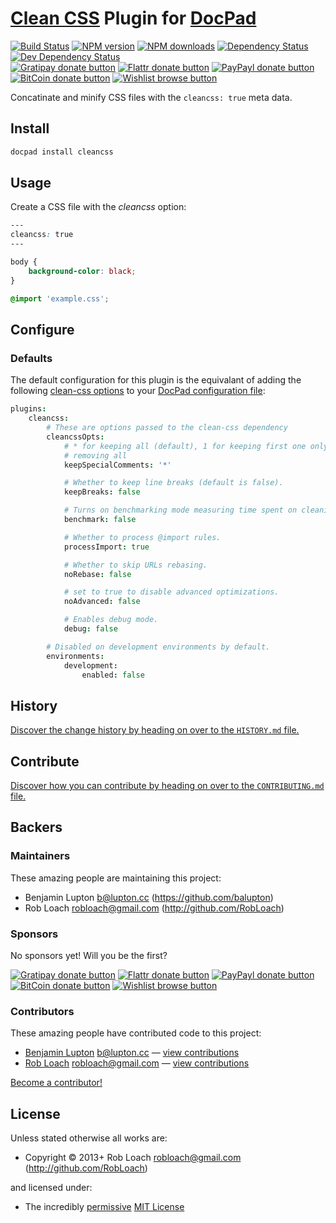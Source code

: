 # [Clean CSS](http://github.com/GoalSmashers/clean-css) Plugin for [DocPad](http://docpad.org)

<!-- BADGES/ -->

[![Build Status](https://img.shields.io/travis/docpad/docpad-plugin-cleancss/master.svg)](http://travis-ci.org/docpad/docpad-plugin-cleancss "Check this project's build status on TravisCI")
[![NPM version](https://img.shields.io/npm/v/docpad-plugin-cleancss.svg)](https://npmjs.org/package/docpad-plugin-cleancss "View this project on NPM")
[![NPM downloads](https://img.shields.io/npm/dm/docpad-plugin-cleancss.svg)](https://npmjs.org/package/docpad-plugin-cleancss "View this project on NPM")
[![Dependency Status](https://img.shields.io/david/docpad/docpad-plugin-cleancss.svg)](https://david-dm.org/docpad/docpad-plugin-cleancss)
[![Dev Dependency Status](https://img.shields.io/david/dev/docpad/docpad-plugin-cleancss.svg)](https://david-dm.org/docpad/docpad-plugin-cleancss#info=devDependencies)<br/>
[![Gratipay donate button](https://img.shields.io/gratipay/docpad.svg)](https://www.gratipay.com/docpad/ "Donate weekly to this project using Gratipay")
[![Flattr donate button](https://img.shields.io/badge/flattr-donate-yellow.svg)](http://flattr.com/thing/344188/balupton-on-Flattr "Donate monthly to this project using Flattr")
[![PayPayl donate button](https://img.shields.io/badge/paypal-donate-yellow.svg)](https://www.paypal.com/cgi-bin/webscr?cmd=_s-xclick&hosted_button_id=QB8GQPZAH84N6 "Donate once-off to this project using Paypal")
[![BitCoin donate button](https://img.shields.io/badge/bitcoin-donate-yellow.svg)](https://coinbase.com/checkouts/9ef59f5479eec1d97d63382c9ebcb93a "Donate once-off to this project using BitCoin")
[![Wishlist browse button](https://img.shields.io/badge/wishlist-donate-yellow.svg)](http://amzn.com/w/2F8TXKSNAFG4V "Buy an item on our wishlist for us")

<!-- /BADGES -->


Concatinate and minify CSS files with the `cleancss: true` meta data.


## Install

```bash
docpad install cleancss
```


## Usage

Create a CSS file with the *cleancss* option:

``` css
---
cleancss: true
---

body {
	background-color: black;
}

@import 'example.css';
```


## Configure

### Defaults

The default configuration for this plugin is the equivalant of adding the
following [clean-css options](https://github.com/GoalSmashers/clean-css#how-to-use-clean-css-programmatically)
to your [DocPad configuration file](http://docpad.org/docs/config):

``` coffee
plugins:
	cleancss:
		# These are options passed to the clean-css dependency
		cleancssOpts:
			# * for keeping all (default), 1 for keeping first one only, 0 for
			# removing all
			keepSpecialComments: '*'

			# Whether to keep line breaks (default is false).
			keepBreaks: false

			# Turns on benchmarking mode measuring time spent on cleaning up.
			benchmark: false

			# Whether to process @import rules.
			processImport: true

			# Whether to skip URLs rebasing.
			noRebase: false

			# set to true to disable advanced optimizations.
			noAdvanced: false

			# Enables debug mode.
			debug: false

		# Disabled on development environments by default.
		environments:
			development:
				enabled: false
```


<!-- HISTORY/ -->

## History
[Discover the change history by heading on over to the `HISTORY.md` file.](https://github.com/docpad/docpad-plugin-cleancss/blob/master/HISTORY.md#files)

<!-- /HISTORY -->


<!-- CONTRIBUTE/ -->

## Contribute

[Discover how you can contribute by heading on over to the `CONTRIBUTING.md` file.](https://github.com/docpad/docpad-plugin-cleancss/blob/master/CONTRIBUTING.md#files)

<!-- /CONTRIBUTE -->


<!-- BACKERS/ -->

## Backers

### Maintainers

These amazing people are maintaining this project:

- Benjamin Lupton <b@lupton.cc> (https://github.com/balupton)
- Rob Loach <robloach@gmail.com> (http://github.com/RobLoach)

### Sponsors

No sponsors yet! Will you be the first?

[![Gratipay donate button](https://img.shields.io/gratipay/docpad.svg)](https://www.gratipay.com/docpad/ "Donate weekly to this project using Gratipay")
[![Flattr donate button](https://img.shields.io/badge/flattr-donate-yellow.svg)](http://flattr.com/thing/344188/balupton-on-Flattr "Donate monthly to this project using Flattr")
[![PayPayl donate button](https://img.shields.io/badge/paypal-donate-yellow.svg)](https://www.paypal.com/cgi-bin/webscr?cmd=_s-xclick&hosted_button_id=QB8GQPZAH84N6 "Donate once-off to this project using Paypal")
[![BitCoin donate button](https://img.shields.io/badge/bitcoin-donate-yellow.svg)](https://coinbase.com/checkouts/9ef59f5479eec1d97d63382c9ebcb93a "Donate once-off to this project using BitCoin")
[![Wishlist browse button](https://img.shields.io/badge/wishlist-donate-yellow.svg)](http://amzn.com/w/2F8TXKSNAFG4V "Buy an item on our wishlist for us")

### Contributors

These amazing people have contributed code to this project:

- [Benjamin Lupton](https://github.com/balupton) <b@lupton.cc> — [view contributions](https://github.com/docpad/docpad-plugin-cleancss/commits?author=balupton)
- [Rob Loach](http://github.com/RobLoach) <robloach@gmail.com> — [view contributions](https://github.com/docpad/docpad-plugin-cleancss/commits?author=RobLoach)

[Become a contributor!](https://github.com/docpad/docpad-plugin-cleancss/blob/master/CONTRIBUTING.md#files)

<!-- /BACKERS -->


<!-- LICENSE/ -->

## License

Unless stated otherwise all works are:

- Copyright &copy; 2013+ Rob Loach <robloach@gmail.com> (http://github.com/RobLoach)

and licensed under:

- The incredibly [permissive](http://en.wikipedia.org/wiki/Permissive_free_software_licence) [MIT License](http://opensource.org/licenses/mit-license.php)

<!-- /LICENSE -->


